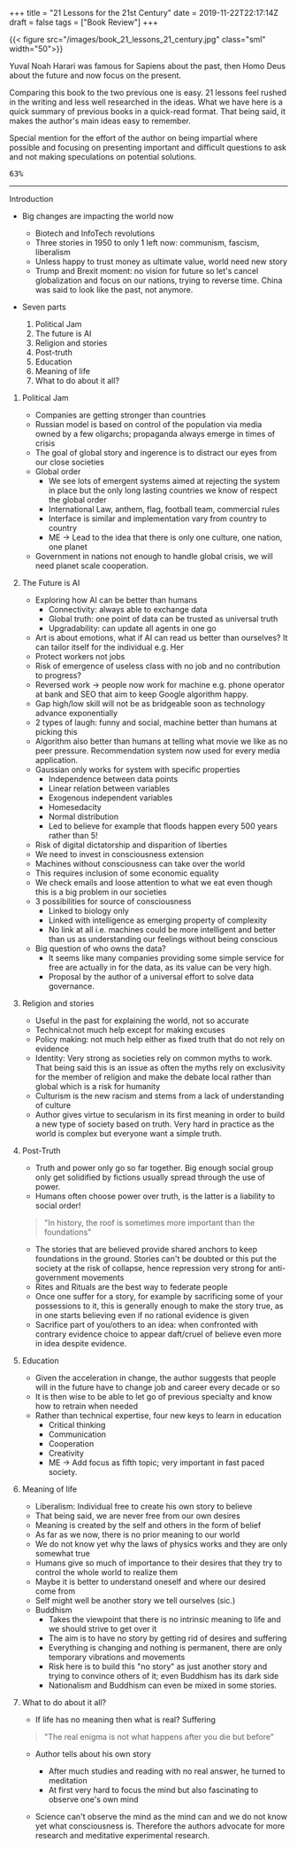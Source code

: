 +++
title = "21 Lessons for the 21st Century"
date = 2019-11-22T22:17:14Z
draft = false
tags = ["Book Review"]
+++

{{< figure src="/images/book_21_lessons_21_century.jpg"  class="sml" width="50">}}

Yuval Noah Harari was famous for  Sapiens about the past, then Homo Deus about the future and now focus on the present.

Comparing this book to the two previous one is easy. 21 lessons feel rushed in the writing and less well researched in the ideas. What we have here is a quick summary of previous books in a quick-read format. That being said, it makes the author's main ideas easy to remember.

Special mention for the effort of the author on being impartial where possible and focusing on presenting important and difficult questions to ask and not making speculations on potential solutions.

<kbd>63%</kbd>

<!--more-->

***

Introduction

* Big changes are impacting the world now
    * Biotech and InfoTech revolutions
    * Three stories in 1950 to only 1 left now: communism, fascism, liberalism
    * Unless happy to trust money as ultimate value, world need new story
    * Trump and Brexit moment: no vision for future so let's cancel globalization and focus on our nations, trying to reverse time. China was said to look like the past, not anymore.
    
* Seven parts
    1. Political Jam
    2. The future is AI
    3. Religion and stories
    4. Post-truth
    5. Education
    6. Meaning of life
    7. What to do about it all?
    
1. Political Jam

    * Companies are getting stronger than countries
    * Russian model is based on control of the population via media owned by a few oligarchs; propaganda always emerge in times of crisis
    * The goal of global story and ingerence is to distract our eyes from our close societies
    * Global order
        * We see lots of emergent systems aimed at rejecting the system in place but the only long lasting countries we know of respect the global order
        * International Law, anthem, flag, football team, commercial rules
        * Interface is similar and implementation vary from country to country
        * ME -> Lead to the idea that there is only one culture, one nation, one planet
    * Government in nations not enough to handle global crisis, we will need planet scale cooperation.
    
2. The Future is AI

    * Exploring how AI can be better than humans
        * Connectivity: always able to exchange data
        * Global truth: one point of data can be trusted as universal truth
        * Upgradability: can update all agents in one go
    * Art is about emotions, what if AI can read us better than ourselves? It can tailor itself for the individual e.g. Her
    * Protect workers not jobs
    * Risk of emergence of useless class with no job and no contribution to progress?
    * Reversed work -> people now work for machine e.g. phone operator at bank and SEO that aim to keep Google algorithm happy.
    * Gap high/low skill will not be as bridgeable soon as technology advance exponentially
    * 2 types of laugh: funny and social, machine better than humans at picking this
    * Algorithm also better than humans at telling what movie we like as no peer pressure. Recommendation system now used for every media application.
    * Gaussian only works for system with specific properties
        * Independence between data points
        * Linear relation between variables
        * Exogenous independent variables
        * Homesedacity
        * Normal distribution
        * Led to believe for example that floods happen every 500 years rather than 5!
    * Risk of digital dictatorship and disparition of liberties
    * We need to invest in consciousness extension
    * Machines without consciousness can take over the world
    * This requires inclusion of some economic equality
    * We check emails and loose attention to what we eat even though this is a big problem in our societies
    * 3 possibilities for source of  consciousness
        * Linked to biology only
        * Linked with intelligence as emerging property of complexity
        * No link at all i.e. machines could be more intelligent and better than us as understanding our feelings without being conscious
    * Big question of who owns the data? 
        * It seems like many companies providing some simple service for free are actually in for the data, as its value can be very high.
        * Proposal by the author of a universal effort to solve data governance.
    
3. Religion and stories
    * Useful in the past for explaining the world, not so accurate
    * Technical:not much help except for making excuses
    * Policy making: not much help either as fixed truth that do not rely on evidence
    * Identity: Very strong as societies rely on common myths to work. That being said this is an issue as often the myths rely on exclusivity for the member of religion and make the debate local rather than global which is a risk for humanity
    * Culturism is the new racism and stems from a lack of understanding of culture
    * Author gives virtue to secularism in its first meaning in order to build a new type of society based on truth. Very hard in practice as the world is complex but everyone want a simple truth.
    
4. Post-Truth
    * Truth and power only go so far together. Big enough social group only get solidified by fictions usually spread through the use of power.
    * Humans often choose power over truth, is the latter is a liability to social order!

    > "In history, the roof is sometimes more important than the foundations"

    * The stories that are believed provide shared anchors to keep foundations in the ground. Stories can't be doubted or this put the society at the risk of collapse, hence repression very strong for anti-government movements
    * Rites and Rituals are the best way to federate people
    * Once one suffer for a story, for example by sacrificing some of your possessions to it, this is generally enough to make the story true, as in one starts believing even if no rational evidence is given
    * Sacrifice part of you/others to an idea: when confronted with contrary evidence choice to appear daft/cruel of believe even more in idea despite evidence.
    
5. Education
    * Given the acceleration in change, the author suggests that people will in the future have to change job and career every decade or so
    * It is then wise to be able to let go of previous specialty and know how to  retrain when needed
    * Rather than technical expertise, four new keys to learn in education
        * Critical thinking
        * Communication
        * Cooperation
        * Creativity
        * ME -> Add focus as fifth topic; very important in fast paced society.
        
6. Meaning of life

    * Liberalism: Individual free to create his own story to believe
    * That being said, we are never free from our own desires
    * Meaning is created by the self and others in the form of belief
    * As far as we now, there is no prior meaning to our world
    * We do not know yet why the laws of physics works and they are only somewhat true
    * Humans give so much  of importance to their desires that they try to control the whole world to realize them
    * Maybe it is better to understand oneself and where our desired come from
    * Self might well be another story we tell ourselves (sic.)
    * Buddhism 
        * Takes the viewpoint that there is no intrinsic meaning to life and we should strive to get over it
        * The aim is to have no story by getting rid of desires and suffering
        * Everything is changing and nothing is permanent, there are only temporary vibrations and movements
        * Risk here is to build this "no story" as just another story and trying to convince others of it; even Buddhism has its dark side
        * Nationalism and Buddhism can even be mixed in some stories.
        
7. What to do about it all?

    * If life has no meaning then what is real? Suffering

    > "The real enigma is not what happens after you die but before"

    * Author tells about his own story
        * After much studies and reading with no real answer, he turned to meditation
        * At first very hard to focus the mind but also fascinating to observe one's own mind

    * Science can't observe the mind as the mind can and we do not know yet what consciousness is. Therefore the authors advocate for more research and meditative experimental research.